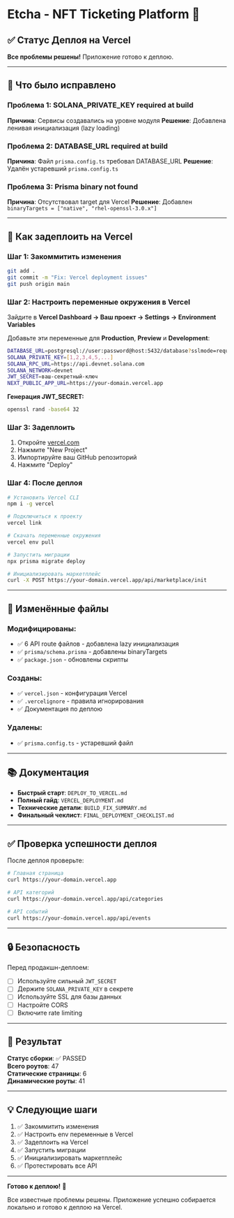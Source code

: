# Etcha - NFT Ticketing Platform 🎫

## ✅ Статус Деплоя на Vercel

**Все проблемы решены!** Приложение готово к деплою.

---

## 🔧 Что было исправлено

### Проблема 1: SOLANA_PRIVATE_KEY required at build
**Причина**: Сервисы создавались на уровне модуля
**Решение**: Добавлена ленивая инициализация (lazy loading)

### Проблема 2: DATABASE_URL required at build  
**Причина**: Файл `prisma.config.ts` требовал DATABASE_URL
**Решение**: Удалён устаревший `prisma.config.ts`

### Проблема 3: Prisma binary not found
**Причина**: Отсутствовал target для Vercel
**Решение**: Добавлен `binaryTargets = ["native", "rhel-openssl-3.0.x"]`

---

## 🚀 Как задеплоить на Vercel

### Шаг 1: Закоммитить изменения
```bash
git add .
git commit -m "Fix: Vercel deployment issues"
git push origin main
```

### Шаг 2: Настроить переменные окружения в Vercel

Зайдите в **Vercel Dashboard → Ваш проект → Settings → Environment Variables**

Добавьте эти переменные для **Production**, **Preview** и **Development**:

```bash
DATABASE_URL=postgresql://user:password@host:5432/database?sslmode=require
SOLANA_PRIVATE_KEY=[1,2,3,4,5,...]
SOLANA_RPC_URL=https://api.devnet.solana.com
SOLANA_NETWORK=devnet
JWT_SECRET=ваш-секретный-ключ
NEXT_PUBLIC_APP_URL=https://your-domain.vercel.app
```

**Генерация JWT_SECRET:**
```bash
openssl rand -base64 32
```

### Шаг 3: Задеплоить
1. Откройте [vercel.com](https://vercel.com)
2. Нажмите "New Project"
3. Импортируйте ваш GitHub репозиторий
4. Нажмите "Deploy"

### Шаг 4: После деплоя
```bash
# Установить Vercel CLI
npm i -g vercel

# Подключиться к проекту
vercel link

# Скачать переменные окружения
vercel env pull

# Запустить миграции
npx prisma migrate deploy

# Инициализировать маркетплейс
curl -X POST https://your-domain.vercel.app/api/marketplace/init
```

---

## 📁 Изменённые файлы

### Модифицированы:
- ✅ 6 API route файлов - добавлена lazy инициализация
- ✅ `prisma/schema.prisma` - добавлены binaryTargets
- ✅ `package.json` - обновлены скрипты

### Созданы:
- ✅ `vercel.json` - конфигурация Vercel
- ✅ `.vercelignore` - правила игнорирования
- ✅ Документация по деплою

### Удалены:
- ✅ `prisma.config.ts` - устаревший файл

---

## 📚 Документация

- **Быстрый старт**: `DEPLOY_TO_VERCEL.md`
- **Полный гайд**: `VERCEL_DEPLOYMENT.md`
- **Технические детали**: `BUILD_FIX_SUMMARY.md`
- **Финальный чеклист**: `FINAL_DEPLOYMENT_CHECKLIST.md`

---

## ✅ Проверка успешности деплоя

После деплоя проверьте:
```bash
# Главная страница
curl https://your-domain.vercel.app

# API категорий
curl https://your-domain.vercel.app/api/categories

# API событий
curl https://your-domain.vercel.app/api/events
```

---

## 🔒 Безопасность

Перед продакшн-деплоем:
- [ ] Используйте сильный `JWT_SECRET`
- [ ] Держите `SOLANA_PRIVATE_KEY` в секрете
- [ ] Используйте SSL для базы данных
- [ ] Настройте CORS
- [ ] Включите rate limiting

---

## 🎯 Результат

**Статус сборки**: ✅ PASSED  
**Всего роутов**: 47  
**Статические страницы**: 6  
**Динамические роуты**: 41  

---

## 💡 Следующие шаги

1. ✅ Закоммитить изменения
2. ✅ Настроить env переменные в Vercel
3. ✅ Задеплоить на Vercel
4. ✅ Запустить миграции
5. ✅ Инициализировать маркетплейс
6. ✅ Протестировать все API

---

**Готово к деплою!** 🚀

Все известные проблемы решены. Приложение успешно собирается локально и готово к деплою на Vercel.

